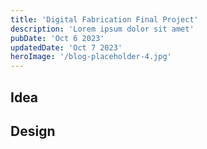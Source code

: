 ```yaml
---
title: 'Digital Fabrication Final Project'
description: 'Lorem ipsum dolor sit amet'
pubDate: 'Oct 6 2023'
updatedDate: 'Oct 7 2023'
heroImage: '/blog-placeholder-4.jpg'
---
```


## Idea

## Design
